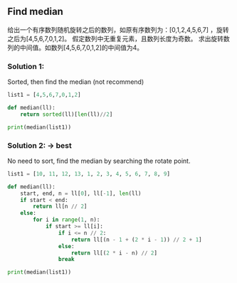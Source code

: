 ## Find median
给出一个有序数列随机旋转之后的数列，如原有序数列为：[0,1,2,4,5,6,7] ，旋转之后为[4,5,6,7,0,1,2]。
假定数列中无重复元素，且数列长度为奇数。
求出旋转数列的中间值。如数列[4,5,6,7,0,1,2]的中间值为4。

### Solution 1:
Sorted, then find the median (not recommend)
```python
list1 = [4,5,6,7,0,1,2]

def median(ll):
    return sorted(ll)[len(ll)//2]

print(median(list1))
```

### Solution 2: -> best
No need to sort, find the median by searching the rotate point.
```python
list1 = [10, 11, 12, 13, 1, 2, 3, 4, 5, 6, 7, 8, 9]

def median(ll):
    start, end, n = ll[0], ll[-1], len(ll)
    if start < end:
        return ll[n // 2]
    else:
        for i in range(1, n):
            if start >= ll[i]:
                if i <= n // 2:
                    return ll[(n - 1 + (2 * i - 1)) // 2 + 1]
                else:
                    return ll[(2 * i - n) // 2]
                break

print(median(list1))
```
